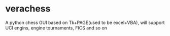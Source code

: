 # verachess
A python chess GUI based on Tk+PAGE(used to be excel+VBA), will support UCI engins, engine tournaments, FICS and so on
